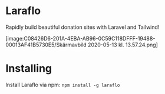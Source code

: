 # Laraflo
Rapidly build beautiful donation sites with Laravel and Tailwind!

[image:C08426D6-201A-4EBA-AB96-0C59C118DFFF-19488-00013AF41B5730E5/Skärmavbild 2020-05-13 kl. 13.57.24.png]

# Installing
Install Laraflo via npm:
`npm install -g laraflo`